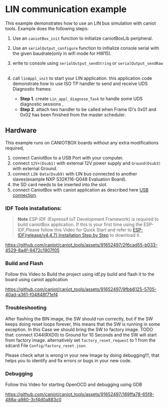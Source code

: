 # LIN communication example


This example demonstrates how to use an LIN bus  simulation with caniot tools. Example does the following steps:

1. Use an  `caniotBox_init` function to initialize caniotBoxLib peripheral.
2. Use an  `serialOutput_configure` function to initialize console serial with the given baudrate(only in wifi mode for HW15).
3. write to console using `serialOutput_sendString` or `serialOutput_sendRaw` .
4. call `linAppl_init` to start your LIN application. this application code demonstrate how to use ISO TP handler to send and receive UDS Diagnostic frames:

     * **Step 1**. create `Lin_appl_diagnose_Task` to handle some UDS diagnostic sessions ,
     * **Step 2**. attach two handler to be called when Frame ID's 0x01 and 0x02 has been finished from the master scheduler.

## Hardware

This example runs on CANIOTBOX boards without any extra modifications required,

1. connect  CaniotBox to a  USB Port with your computer.
2. connect  `12V+(Dsub1)` with external 12V power supply and `Ground(Dsub3)` with external Ground.
3. connect  `LIN Data(Dsub9)` with LIN bus connected to another slaves(example NXP S32K116-Q048 Evaluation Board).
4. the SD card needs to be inserted into the slot.
4. connect CaniotBox with caniot application as described here [USB connection](https://caniot-docu.readthedocs.io/en/latest/getting-started-caniot.html#usb-connection).

### IDF Tools installations:

> **Note**
> ESP-IDF (Espressif IoT Development Framework) is required to build caniotBox application. If this is your first time using the ESP-IDF,Please follow this Video for Quick Start and refer to [ESP-IDF(release/v4.4.7) Installation Step by Step](https://docs.espressif.com/projects/esp-idf/en/v4.4.7/esp32/get-started/index.html#installation-step-by-step) to download it. 

https://github.com/caniot/caniot_tools/assets/91652497/2f6cad55-b033-4529-8a4f-9472c1907f05


### Build and Flash

Follow this Video to Build the project using idf.py build and flash it to the board using caniot application

https://github.com/caniot/caniot_tools/assets/91652497/9fbb6125-5705-40ad-a361-f04848f71ef4

### Troubleshooting

After flashing the BIN image, the SW should run correctly, but if the SW keeps doing reset loops forever, this means that the SW is running in some exception. In this Case we should bring the SW to factory image. TODO that: connect IO44(RXD0) to Ground for 10 Seconds and the SW will start from factory image. alternatively set `factory_reset_request` to 1 from the sdcard File  `Config/factory_reset.json`.

Please check what is wrong in your new Image by doing debugging!!!, that helps you to identify and fix errors or bugs in your new code.


### Debugging

Follow this Video for starting OpenOCD  and debugging using GDB

https://github.com/caniot/caniot_tools/assets/91652497/169ffa78-65f8-488a-a980-3cf4d0a883c0